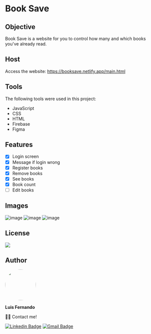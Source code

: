 # Book Save

## Objective

Book Save is a website for you to control how many and which books you've already read.

## Host

Access the website: https://booksave.netlify.app/main.html
 
## Tools

The following tools were used in this project:

- JavaScript
- CSS
- HTML
- Firebase
- Figma

## Features

- [x] Login screen
- [x] Message if login wrong
- [x] Register books
- [x] Remove books
- [x] See books
- [x] Book count
- [ ] Edit books

## Images

![image](https://user-images.githubusercontent.com/67171626/122770851-3f04f800-d27c-11eb-8acc-9eaf67a8da9b.png)
![image](https://user-images.githubusercontent.com/67171626/122770894-4af0ba00-d27c-11eb-8cca-80f62367ed25.png)
![image](https://user-images.githubusercontent.com/67171626/122770932-5348f500-d27c-11eb-88d5-61f104fc4431.png)

## License
<img src="https://img.shields.io/github/license/luisfernandodass/doebrasil"/>

## Author

 <img style="border-radius: 50%;" src="https://avatars.githubusercontent.com/u/67171626?s=460&u=609fc063322b859752a5675bd4e17657e650a389&v=4" width="100px;" alt=""/>
 
 <b>Luis Fernando</b>
  
👋🏽 Contact me!

[![Linkedin Badge](https://img.shields.io/badge/-Luis-blue?style=flat-square&logo=Linkedin&logoColor=white&link=https://www.linkedin.com/in/luisfernando/)](https://www.linkedin.com/in/luisfernando/) 
[![Gmail Badge](https://img.shields.io/badge/-luisfernandodass@gmail.com-c14438?style=flat-square&logo=Gmail&logoColor=white&link=mailto:luisfernandodass@gmail.com)](mailto:luisfernandodass@gmail.com)

